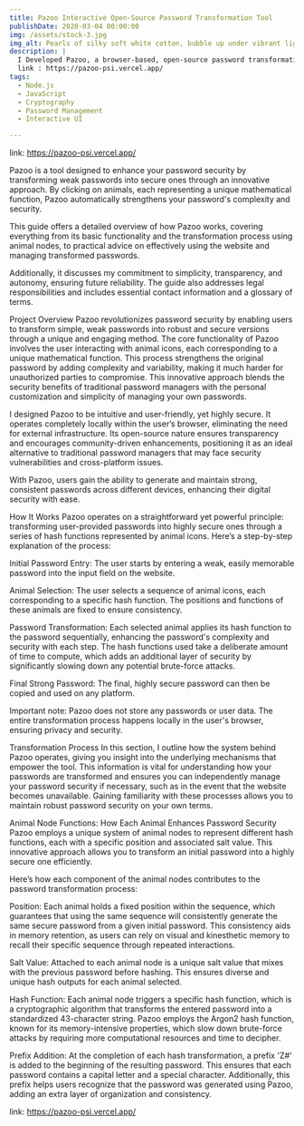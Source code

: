 ```yaml
---
title: Pazoo Interactive Open-Source Password Transformation Tool
publishDate: 2020-03-04 00:00:00
img: /assets/stock-3.jpg
img_alt: Pearls of silky soft white cotton, bubble up under vibrant lighting
description: |
  I Developed Pazoo, a browser-based, open-source password transformation tool that enhances weak passwords into secure ones through an interactive system of animal nodes, each representing a unique cryptographic hash function.  
  link : https://pazoo-psi.vercel.app/
tags:
  - Node.js
  - JavaScript
  - Cryptography
  - Password Management
  - Interactive UI

---
```


link: https://pazoo-psi.vercel.app/

Pazoo is a tool designed to enhance your password security by transforming weak passwords into secure ones through an innovative approach. By clicking on animals, each representing a unique mathematical function, Pazoo automatically strengthens your password's complexity and security. 



This guide offers a detailed overview of how Pazoo works, covering everything from its basic functionality and the transformation process using animal nodes, to practical advice on effectively using the website and managing transformed passwords. 



Additionally, it discusses my commitment to simplicity, transparency, and autonomy, ensuring future reliability. The guide also addresses legal responsibilities and includes essential contact information and a glossary of terms.

Project Overview
Pazoo revolutionizes password security by enabling users to transform simple, weak passwords into robust and secure versions through a unique and engaging method. The core functionality of Pazoo involves the user interacting with animal icons, each corresponding to a unique mathematical function. This process strengthens the original password by adding complexity and variability, making it much harder for unauthorized parties to compromise. This innovative approach blends the security benefits of traditional password managers with the personal customization and simplicity of managing your own passwords.

I designed Pazoo to be intuitive and user-friendly, yet highly secure. It operates completely locally within the user’s browser, eliminating the need for external infrastructure. Its open-source nature ensures transparency and encourages community-driven enhancements, positioning it as an ideal alternative to traditional password managers that may face security vulnerabilities and cross-platform issues.

With Pazoo, users gain the ability to generate and maintain strong, consistent passwords across different devices, enhancing their digital security with ease.

How It Works
Pazoo operates on a straightforward yet powerful principle: transforming user-provided passwords into highly secure ones through a series of hash functions represented by animal icons. Here’s a step-by-step explanation of the process:

Initial Password Entry: The user starts by entering a weak, easily memorable password into the input field on the website.

Animal Selection: The user selects a sequence of animal icons, each corresponding to a specific hash function. The positions and functions of these animals are fixed to ensure consistency.

Password Transformation: Each selected animal applies its hash function to the password sequentially, enhancing the password's complexity and security with each step. The hash functions used take a deliberate amount of time to compute, which adds an additional layer of security by significantly slowing down any potential brute-force attacks.

Final Strong Password: The final, highly secure password can then be copied and used on any platform.

Important note: Pazoo does not store any passwords or user data. The entire transformation process happens locally in the user's browser, ensuring privacy and security.

Transformation Process
In this section, I outline how the system behind Pazoo operates, giving you insight into the underlying mechanisms that empower the tool. This information is vital for understanding how your passwords are transformed and ensures you can independently manage your password security if necessary, such as in the event that the website becomes unavailable. Gaining familiarity with these processes allows you to maintain robust password security on your own terms.

Animal Node Functions: How Each Animal Enhances Password Security
Pazoo employs a unique system of animal nodes to represent different hash functions, each with a specific position and associated salt value. This innovative approach allows you to transform an initial password into a highly secure one efficiently.

Here’s how each component of the animal nodes contributes to the password transformation process:

Position: Each animal holds a fixed position within the sequence, which guarantees that using the same sequence will consistently generate the same secure password from a given initial password. This consistency aids in memory retention, as users can rely on visual and kinesthetic memory to recall their specific sequence through repeated interactions.

Salt Value: Attached to each animal node is a unique salt value that mixes with the previous password before hashing. This ensures diverse and unique hash outputs for each animal selected.

Hash Function: Each animal node triggers a specific hash function, which is a cryptographic algorithm that transforms the entered password into a standardized 43-character string. Pazoo employs the Argon2 hash function, known for its memory-intensive properties, which slow down brute-force attacks by requiring more computational resources and time to decipher.

Prefix Addition: At the completion of each hash transformation, a prefix 'Z#' is added to the beginning of the resulting password. This ensures that each password contains a capital letter and a special character. Additionally, this prefix helps users recognize that the password was generated using Pazoo, adding an extra layer of organization and consistency.


link: https://pazoo-psi.vercel.app/